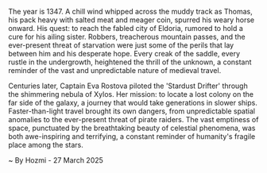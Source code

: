 
The year is 1347.  A chill wind whipped across the muddy track as Thomas, his pack heavy with salted meat and meager coin, spurred his weary horse onward.  His quest: to reach the fabled city of Eldoria, rumored to hold a cure for his ailing sister.  Robbers, treacherous mountain passes, and the ever-present threat of starvation were just some of the perils that lay between him and his desperate hope. Every creak of the saddle, every rustle in the undergrowth, heightened the thrill of the unknown, a constant reminder of the vast and unpredictable nature of medieval travel.

Centuries later, Captain Eva Rostova piloted the 'Stardust Drifter' through the shimmering nebula of Xylos. Her mission: to locate a lost colony on the far side of the galaxy, a journey that would take generations in slower ships.  Faster-than-light travel brought its own dangers, from unpredictable spatial anomalies to the ever-present threat of pirate raiders.  The vast emptiness of space, punctuated by the breathtaking beauty of celestial phenomena, was both awe-inspiring and terrifying, a constant reminder of humanity's fragile place among the stars.

~ By Hozmi - 27 March 2025

